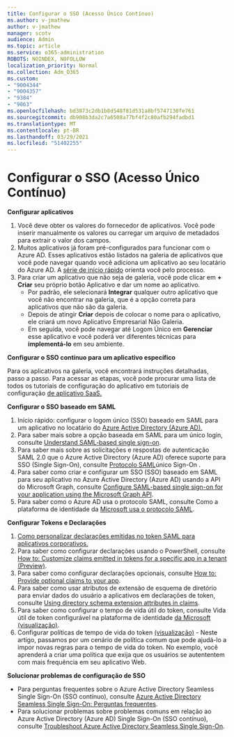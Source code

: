 ```yaml
---
title: Configurar o SSO (Acesso Único Contínuo)
ms.author: v-jmathew
author: v-jmathew
manager: scotv
audience: Admin
ms.topic: article
ms.service: o365-administration
ROBOTS: NOINDEX, NOFOLLOW
localization_priority: Normal
ms.collection: Adm_O365
ms.custom:
- "9004344"
- "9004357"
- "9384"
- "9863"
ms.openlocfilehash: bd3873c2db1b8d548f81d531a8bf5747130fe761
ms.sourcegitcommit: db908b3da2c7a6508a77bf4f2c80afb294fadbd1
ms.translationtype: MT
ms.contentlocale: pt-BR
ms.lasthandoff: 03/29/2021
ms.locfileid: "51402255"
---
```

# <a name="configure-seamless-single-sign-on-sso"></a>Configurar o SSO (Acesso Único Contínuo)

**Configurar aplicativos**

1. Você deve obter os valores do fornecedor de aplicativos. Você pode inserir manualmente os valores ou carregar um arquivo de metadados para extrair o valor dos campos.
2. Muitos aplicativos já foram pré-configurados para funcionar com o Azure AD. Esses aplicativos estão listados na galeria de aplicativos que você pode navegar quando você adiciona um aplicativo ao seu locatário do Azure AD. A [série de início rápido](https://docs.microsoft.com/azure/active-directory/manage-apps/add-application-portal-configure) orienta você pelo processo.
3. Para criar um aplicativo que não seja de galeria, você pode clicar em **+ Criar** seu próprio botão Aplicativo e dar um nome ao aplicativo.
    - Por padrão, ele selecionará **Integrar** qualquer outro aplicativo que você não encontrar na galeria, que é a opção correta para aplicativos que não são da galeria.
    - Depois de atingir **Criar** depois de colocar o nome para o aplicativo, ele criará um novo Aplicativo Empresarial Não Galeria.
    - Em seguida, você pode navegar até Logom Único em **Gerenciar** esse aplicativo e você poderá ver diferentes técnicas para **implementá-lo** em seu ambiente.

**Configurar o SSO contínuo para um aplicativo específico**

Para os aplicativos na galeria, você encontrará instruções detalhadas, passo a passo. Para acessar as etapas, você pode procurar uma lista de todos os tutoriais de configuração do aplicativo em tutoriais de configuração [de aplicativo SaaS.](https://docs.microsoft.com/azure/active-directory/saas-apps/tutorial-list)

**Configurar o SSO baseado em SAML**

1. Início rápido: configurar o logom único (SSO) baseado em SAML para um aplicativo no locatário do [Azure Active Directory (Azure AD).](https://docs.microsoft.com/azure/active-directory/manage-apps/add-application-portal-setup-sso)
2. Para saber mais sobre a opção baseada em SAML para um único login, consulte [Understand SAML-based single sign-on](https://docs.microsoft.com/azure/active-directory/manage-apps/configure-saml-single-sign-on).
3. Para saber mais sobre as solicitações e respostas de autenticação SAML 2.0 que o Azure Active Directory (Azure AD) oferece suporte para SSO (Single Sign-On), consulte [Protocolo SAML](https://docs.microsoft.com/azure/active-directory/develop/single-sign-on-saml-protocol)único Sign-On .
4. Para saber como criar e configurar um SSO (SSO) baseado em SAML para seu aplicativo no Azure Active Directory (Azure AD) usando a API do Microsoft Graph, consulte [Configure SAML-based single sign-on for your application using the Microsoft Graph API](https://docs.microsoft.com/graph/application-saml-sso-configure-api).
5. Para saber como o Azure AD usa o protocolo SAML, consulte Como a plataforma de identidade da [Microsoft usa o protocolo SAML](https://docs.microsoft.com/azure/active-directory/develop/active-directory-saml-protocol-reference).

**Configurar Tokens e Declarações**

1. [Como personalizar declarações emitidas no token SAML para aplicativos corporativos.](https://docs.microsoft.com/azure/active-directory/develop/active-directory-saml-claims-customization)
2. Para saber como configurar declarações usando o PowerShell, consulte [How to: Customize claims emitted in tokens for a specific app in a tenant (Preview)](https://docs.microsoft.com/azure/active-directory/develop/active-directory-claims-mapping).
3. Para saber como configurar declarações opcionais, consulte [How to: Provide optional claims to your app](https://docs.microsoft.com/azure/active-directory/develop/active-directory-optional-claims).
4. Para saber como usar atributos de extensão de esquema de diretório para enviar dados do usuário a aplicativos em declarações de token, consulte [Using directory schema extension attributes in claims](https://docs.microsoft.com/azure/active-directory/develop/active-directory-schema-extensions).
5. Para saber como configurar o tempo de vida útil do token, consulte Vida útil de token configurável na plataforma de identidade [da Microsoft (visualização)](https://docs.microsoft.com/azure/active-directory/develop/active-directory-configurable-token-lifetimes).
6. Configurar políticas de tempo de vida do token [(visualização)](https://docs.microsoft.com/azure/active-directory/develop/configure-token-lifetimes) - Neste artigo, passamos por um cenário de política comum que pode ajudá-lo a impor novas regras para o tempo de vida do token. No exemplo, você aprenderá a criar uma política que exija que os usuários se autententem com mais frequência em seu aplicativo Web.

**Solucionar problemas de configuração de SSO**

- Para perguntas frequentes sobre o Azure Active Directory Seamless Single Sign-On (SSO contínuo), consulte [Azure Active Directory Seamless Single Sign-On: Perguntas frequentes](https://docs.microsoft.com/azure/active-directory/hybrid/how-to-connect-sso-faq).
- Para solucionar problemas sobre problemas comuns em relação ao Azure Active Directory (Azure AD) Single Sign-On (SSO contínuo), consulte [Troubleshoot Azure Active Directory Seamless Single Sign-On](https://docs.microsoft.com/azure/active-directory/hybrid/tshoot-connect-sso).

